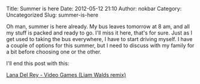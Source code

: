 Title: Summer is here
Date: 2012-05-12 21:10
Author: nokbar
Category: Uncategorized
Slug: summer-is-here

Oh man, summer is here already. My bus leaves tomorrow at 8 am, and all
my stuff is packed and ready to go. I'll miss it here, that's for sure.
Just as I get used to taking the bus everywhere, I have to start driving
myself. I have a couple of options for this summer, but I need to
discuss with my family for a bit before choosing one or the other.  
<!--more-->  
I'll end this post with this:

[Lana Del Rey - Video Games (Liam Walds remix)][]

  [Lana Del Rey - Video Games (Liam Walds remix)]: http://music.derpify.me/m/Video%20Games%20(Liam%20Walds%20Remix).mp3
